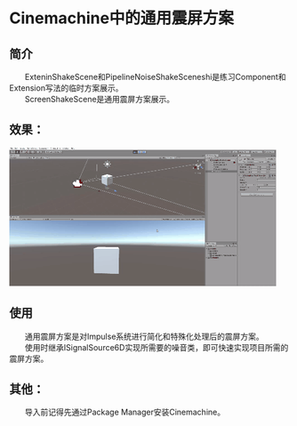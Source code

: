 # Cinemachine中的通用震屏方案  
## 简介
&emsp;&emsp;ExteninShakeScene和PipelineNoiseShakeSceneshi是练习Component和Extension写法的临时方案展示。  
&emsp;&emsp;ScreenShakeScene是通用震屏方案展示。  
## 效果：
![](show.gif)  
## 使用
&emsp;&emsp;通用震屏方案是对Impulse系统进行简化和特殊化处理后的震屏方案。  
&emsp;&emsp;使用时继承ISignalSource6D实现所需要的噪音类，即可快速实现项目所需的震屏方案。 
## 其他：
&emsp;&emsp;导入前记得先通过Package Manager安装Cinemachine。  